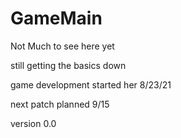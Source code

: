 # GameMain

Not Much to see here yet

still getting the basics down

game development started her 8/23/21

next patch planned 9/15 

version 0.0
